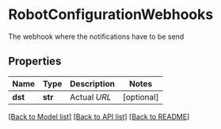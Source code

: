 # RobotConfigurationWebhooks

The webhook where the notifications have to be send
## Properties
Name | Type | Description | Notes
------------ | ------------- | ------------- | -------------
**dst** | **str** | Actual _URL_ | [optional] 

[[Back to Model list]](../README.md#documentation-for-models) [[Back to API list]](../README.md#documentation-for-api-endpoints) [[Back to README]](../README.md)


